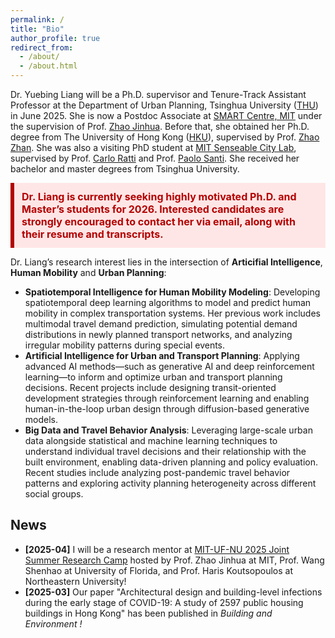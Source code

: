 ```yaml
---
permalink: /
title: "Bio"
author_profile: true
redirect_from: 
  - /about/
  - /about.html
---
```


Dr. Yuebing Liang will be a Ph.D. supervisor and Tenure-Track Assistant Professor at the Department of Urban Planning, Tsinghua University ([THU](https://www.arch.tsinghua.edu.cn/column/Departments)) in June 2025. She is now a Postdoc Associate at [SMART Centre, MIT](https://m3s.mit.edu/our-team/yuebing-liang) under the supervision of Prof. [Zhao Jinhua](https://mobility.mit.edu/people/jinhua-zhao). Before that, she obtained her Ph.D. degree from The University of Hong Kong ([HKU](https://www.arch.hku.hk/departments-and-divisions/department-of-urban-planning-and-design/)), supervised by Prof. [Zhao Zhan](https://zhanzhaowf.github.io/). She was also a visiting PhD student at [MIT Senseable City Lab](https://senseable.mit.edu/), supervised by Prof. [Carlo Ratti](https://dusp.mit.edu/people/carlo-ratti) and Prof. [Paolo Santi](https://www.mmi.mit.edu/people/paolo-santi). She received her bachelor and master degrees from Tsinghua University. 

<!-- <p style="color:red">Dr. Liang is currently seeking highly motivated PhD and master students for 2026. Interested candidates are strongly encouraged to contact her via email, along with their resume and transcripts. </p> -->


<div style="background-color:#ffe6e6; color:#b30000; padding:12px; border-left:6px solid #b30000; font-weight:bold; font-size:16px;">
    Dr. Liang is currently seeking highly motivated Ph.D. and Master’s students for 2026. Interested candidates are strongly encouraged to contact her via email, along with their resume and transcripts.
</div>


Dr. Liang’s research interest lies in the intersection of **Articifial Intelligence**, **Human Mobility** and **Urban Planning**: 
* **Spatiotemporal Intelligence for Human Mobility Modeling**: Developing spatiotemporal deep learning algorithms to model and predict human mobility in complex transportation systems. Her previous work includes multimodal travel demand prediction, simulating potential demand distributions in newly planned transport networks, and analyzing irregular mobility patterns during special events.
* **Artificial Intelligence for Urban and Transport Planning**: Applying advanced AI methods—such as generative AI and deep reinforcement learning—to inform and optimize urban and transport planning decisions. Recent projects include designing transit-oriented development strategies through reinforcement learning and enabling human-in-the-loop urban design through diffusion-based generative models.
* **Big Data and Travel Behavior Analysis**: Leveraging large-scale urban data alongside statistical and machine learning techniques to understand individual travel decisions and their relationship with the built environment, enabling data-driven planning and policy evaluation. Recent studies include analyzing post-pandemic travel behavior patterns and exploring activity planning heterogeneity across different social groups.   


## News
* **[2025-04]** I will be a research mentor at [MIT-UF-NU 2025 Joint Summer Research Camp](https://mobility.mit.edu/openings) hosted by Prof. Zhao Jinhua at MIT, Prof. Wang Shenhao at University of Florida, and Prof. Haris Koutsopoulos at Northeastern University!
* **[2025-03]** Our paper "Architectural design and building-level infections during the early stage of COVID-19: A study of 2597 public housing buildings in Hong Kong" has been published in <i> Building and Environment <i>!


